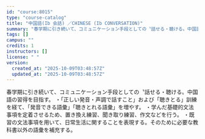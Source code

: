 ```yaml
---
id: "course:8015"
type: "course-catalog"
title: "中国語(Ib 会話) ／CHINESE (Ib CONVERSATION)"
summary: "春学期に引き続いて、コミュニケーション手段としての〝話せる・聴ける〟中国語の習得を目指す。 ・「正しい発音・声調で話すこと」および「聴きとる」訓練を経て、「発音できる語彙」「聴きとれる語彙」を増やす。 ・学んだ基礎的文法事項を定着させるため…"
tags: []
campus: ""
credits: 1
instructors: []
license: " "
version:
  created_at: "2025-10-09T03:48:57Z"
  updated_at: "2025-10-09T03:48:57Z"
---
```


春学期に引き続いて、コミュニケーション手段としての〝話せる・聴ける〟中国語の習得を目指す。 ・「正しい発音・声調で話すこと」および「聴きとる」訓練を経て、「発音できる語彙」「聴きとれる語彙」を増やす。 ・学んだ基礎的文法事項を定着させるため、置き換え練習、聞き取り練習、作文などを行う。 ・既習の文法事項を用いて、日常生活に関することを表現する。そのために必要な教科書以外の語彙を補充する。
